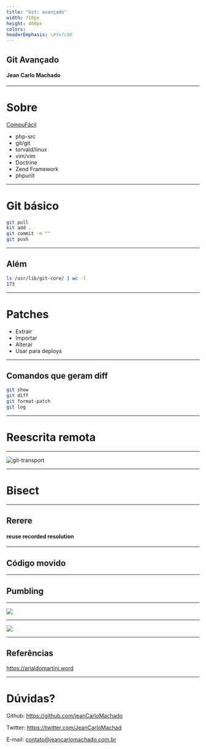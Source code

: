 ```yaml
---
title: "Git: avançado"
width: 710px
height: 460px
colors:
headerEmphasis: \#fe7c00
---
```


## Git Avançado

#### Jean Carlo Machado

---

# Sobre

[CompuFácil](http://compufacil.com.br/)

- php-src
- git/git
- torvald/linux
- vim/vim
- Doctrine
- Zend Framework
- phpunit

---

# Git básico

```sh
git pull
kit add .
git commit -m ""
git push
```

----

## Além

```sh
ls /usr/lib/git-core/ | wc -l
173
```
---

# Patches

- Extrair
- Importar
- Alterar
- Usar para deploys

----

## Comandos que geram diff

```sh
git show
git diff
git format-patch
git log
```

---

# Reescrita remota

---

![git-transport](/home/jean/projects/talks-courses/git_advanced/git-transport.png)

---

# Bisect

---

## Rerere

#### reuse recorded resolution

----

## Código movido


---

## Pumbling

---

![](/home/jean/projects/talks-courses/git_advanced/direct-acyclic-graph.svg)

---

![](/home/jean/projects/talks-courses/git_advanced/internal-structure.svg)

---

## Referências

https://arialdomartini.word

---

# Dúvidas?

Github: https://github.com/jeanCarloMachado

Twitter: https://twitter.com/JeanCarloMachad

E-mail: contato@jeancarlomachado.com.br

